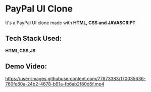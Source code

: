 # PayPal UI Clone

It's a  PayPal UI clone made with **HTML, CSS and JAVASCRIPT**
## Tech Stack Used:
**HTML,CSS,JS**

##  Demo Video:



https://user-images.githubusercontent.com/77873383/170035636-760fe60a-24b2-4678-b91a-fb6ab2f80d5f.mp4


